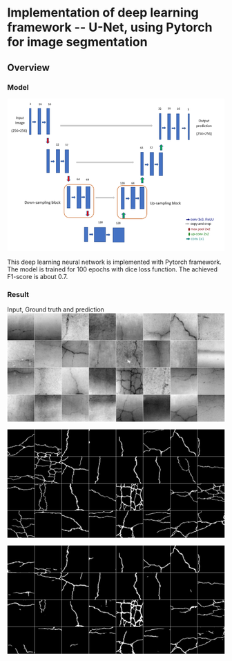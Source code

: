 # Implementation of deep learning framework -- U-Net, using Pytorch for image segmentation

## Overview
### Model
![alt text](https://github.com/SWei017/U-Net/blob/main/unetarchitecture.png)

This deep learning neural network is implemented with Pytorch framework. The model is trained for 100 epochs with dice loss function.
The achieved F1-score is about 0.7.

### Result
Input, Ground truth and prediction
![alt text](https://github.com/SWei017/U-Net/blob/main/results/input_01.png)

![alt text](https://github.com/SWei017/U-Net/blob/main/results/groundtruth_01.png)

![alt text](https://github.com/SWei017/U-Net/blob/main/results/prediction_01.png)

